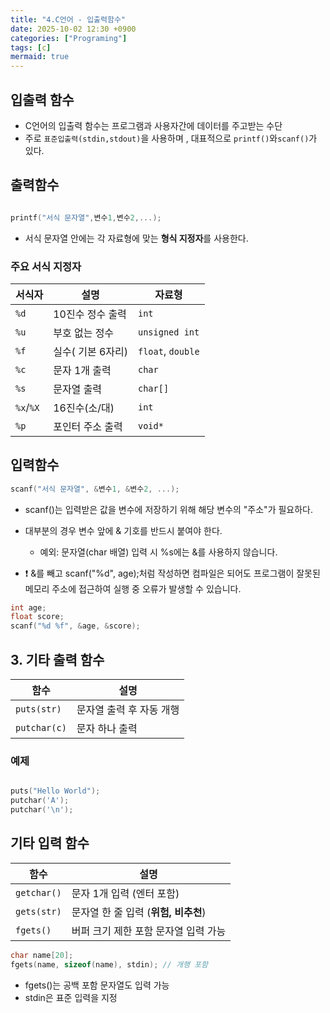 ```yaml
---
title: "4.C언어 - 입출력함수"
date: 2025-10-02 12:30 +0900
categories: ["Programing"]
tags: [c]
mermaid: true
---
```

## 입출력 함수
- C언어의 입출력 함수는 프로그램과 사용자간에 데이터를 주고받는 수단
- 주로 `표준입출력(stdin,stdout)`을 사용하며 , 대표적으로 `printf()`와`scanf()`가 있다. 

## 출력함수 
```c

printf("서식 문자열",변수1,변수2,...);

```
- 서식 문자열 안에는 각 자료형에 맞는 **형식 지정자**를 사용한다.

### 주요 서식 지정자
|서식자| 설명| 자료형|
|----|-----|-----|
|`%d`|10진수 정수 출력 | `int` |
| `%u` | 부호 없는 정수 | `unsigned int` |
| `%f` | 실수( 기본 6자리) | `float`, `double` |
| `%c` | 문자 1개 출력 | `char` |
| `%s` | 문자열 출력 | `char[]`|
| `%x`/`%X`| 16진수(소/대)|`int`|
| `%p`|포인터 주소 출력| `void*`|

## 입력함수
```c
scanf("서식 문자열", &변수1, &변수2, ...);
```
- scanf()는 입력받은 값을 변수에 저장하기 위해 해당 변수의 "주소"가 필요하다.
-  대부분의 경우 변수 앞에 & 기호를 반드시 붙여야 한다.
    - 예외: 문자열(char 배열) 입력 시 %s에는 &를 사용하지 않습니다.

- ❗ &를 빼고 scanf("%d", age);처럼 작성하면 컴파일은 되어도 프로그램이 잘못된 메모리 주소에 접근하여 실행 중 오류가 발생할 수 있습니다.

```c
int age;
float score;
scanf("%d %f", &age, &score);
```
## 3. 기타 출력 함수

| 함수         | 설명                          |
|--------------|-------------------------------|
| `puts(str)`  | 문자열 출력 후 자동 개행       |
| `putchar(c)` | 문자 하나 출력                |

### 예제
```c

puts("Hello World");
putchar('A');
putchar('\n');

```
## 기타 입력 함수
| 함수          | 설명                       |
| ----------- | ------------------------ |
| `getchar()` | 문자 1개 입력 (엔터 포함)         |
| `gets(str)` | 문자열 한 줄 입력 (**위험, 비추천**) |
| `fgets()`   | 버퍼 크기 제한 포함 문자열 입력 가능    |

```c
char name[20];
fgets(name, sizeof(name), stdin); // 개행 포함

```
- fgets()는 공백 포함 문자열도 입력 가능
- stdin은 표준 입력을 지정
